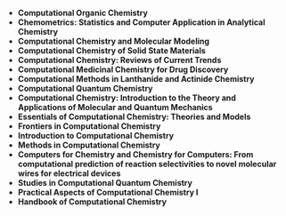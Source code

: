 <ul>
 <li><b><a target="_blank" href="https://github.com/manjunath5496/Computational-Physics-Books/blob/master/ctp(1).pdf" style="text-decoration:none;">Computational Organic Chemistry</a></b></li>
  
<li><b><a target="_blank" href="https://github.com/manjunath5496/Computational-Physics-Books/blob/master/ctp(2).pdf" style="text-decoration:none;">Chemometrics: Statistics and Computer Application in Analytical Chemistry</a></b></li>  
  
<li><b><a target="_blank" href="https://github.com/manjunath5496/Computational-Physics-Books/blob/master/ctp(3).pdf" style="text-decoration:none;">Computational Chemistry and Molecular Modeling</a></b></li>
                               
 <li><b><a target="_blank" href="https://github.com/manjunath5496/Computational-Physics-Books/blob/master/ctp(4).pdf" style="text-decoration:none;">Computational Chemistry of Solid State Materials</a></b></li>                              
<li><b><a target="_blank" href="https://github.com/manjunath5496/Computational-Physics-Books/blob/master/ctp(5).pdf" style="text-decoration:none;"> Computational Chemistry: Reviews of Current Trends</a></b></li>
 <li><b><a target="_blank" href="https://github.com/manjunath5496/Computational-Physics-Books/blob/master/ctp(6).pdf" style="text-decoration:none;">Computational Medicinal Chemistry for Drug Discovery </a></b></li>
                <li><b><a target="_blank" href="https://github.com/manjunath5496/Computational-Physics-Books/blob/master/ctp(7).pdf" style="text-decoration:none;">Computational Methods in Lanthanide and Actinide Chemistry</a></b></li>                                
         <li><b><a target="_blank" href="https://github.com/manjunath5496/Computational-Physics-Books/blob/master/ctp(8).pdf" style="text-decoration:none;">Computational Quantum Chemistry</a></b></li>                                 

<li><b><a target="_blank" href="https://github.com/manjunath5496/Computational-Physics-Books/blob/master/ctp(9).pdf" style="text-decoration:none;">Computational Chemistry: Introduction to the Theory and Applications of Molecular and Quantum Mechanics</a></b></li>

  <li><b><a target="_blank" href="https://github.com/manjunath5496/Computational-Physics-Books/blob/master/ctp(10).pdf" style="text-decoration:none;">Essentials of Computational Chemistry: Theories and Models</a></b></li> 

<li><b><a target="_blank" href="https://github.com/manjunath5496/Computational-Physics-Books/blob/master/ctp(11).pdf" style="text-decoration:none;">Frontiers in Computational Chemistry</a></b></li>                          

  <li><b><a target="_blank" href="https://github.com/manjunath5496/Computational-Physics-Books/blob/master/ctp(12).pdf" style="text-decoration:none;">Introduction to Computational Chemistry</a></b></li> 

<li><b><a target="_blank" href="https://github.com/manjunath5496/Computational-Physics-Books/blob/master/ctp(13).pdf" style="text-decoration:none;"> Methods in Computational Chemistry </a></b></li>


<li><b><a target="_blank" href="https://github.com/manjunath5496/Computational-Physics-Books/blob/master/ctp(14).pdf" style="text-decoration:none;">Computers for Chemistry and Chemistry for Computers: From computational prediction of reaction selectivities to novel molecular wires for electrical devices</a></b></li>
                <li><b><a target="_blank" href="https://github.com/manjunath5496/Computational-Physics-Books/blob/master/ctp(15).pdf" style="text-decoration:none;">Studies in Computational Quantum Chemistry</a></b></li>                                
                               


  <li><b><a target="_blank" href="https://github.com/manjunath5496/Computational-Physics-Books/blob/master/ctp(17).pdf" style="text-decoration:none;">Practical Aspects of Computational Chemistry I</a></b></li> 

<li><b><a target="_blank" href="https://github.com/manjunath5496/Computational-Physics-Books/blob/master/ctp(18).rar" style="text-decoration:none;">Handbook of Computational Chemistry  </a></b></li>






</ul>

